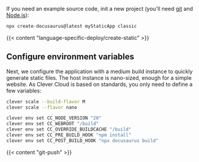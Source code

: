 If you need an example source code, init a new project (you'll need [git](https://git-scm.com/book/en/v2/Getting-Started-Installing-Git) and [Node.js](https://nodejs.org/en/learn/getting-started/how-to-install-nodejs)):
```bash
npx create-docusaurus@latest myStaticApp classic
```

{{< content "language-specific-deploy/create-static" >}}

## Configure environment variables
Next, we configure the application with a medium build instance to quickly generate static files. The host instance is nano-sized, enough for a simple website. As Clever Cloud is based on standards, you only need to define a few variables:
```bash
clever scale --build-flavor M
clever scale --flavor nano

clever env set CC_NODE_VERSION "20"
clever env set CC_WEBROOT "/build"
clever env set CC_OVERRIDE_BUILDCACHE "/build"
clever env set CC_PRE_BUILD_HOOK "npm install"
clever env set CC_POST_BUILD_HOOK "npx docusaurus build"
```

{{< content "git-push" >}}

